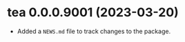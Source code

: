 <!-- NEWS.md is maintained by https://fledge.cynkra.com, contributors should not edit this file -->

# tea 0.0.0.9001 (2023-03-20)

- Added a `NEWS.md` file to track changes to the package.

